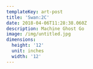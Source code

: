 ```yaml
---
templateKey: art-post
title: 'Swan:2C'
date: 2018-04-06T11:28:38.060Z
description: Machine Ghost Go
image: /img/untitled.jpg
dimensions:
  height: '12'
  unit: inches
  width: '12'
---
```


